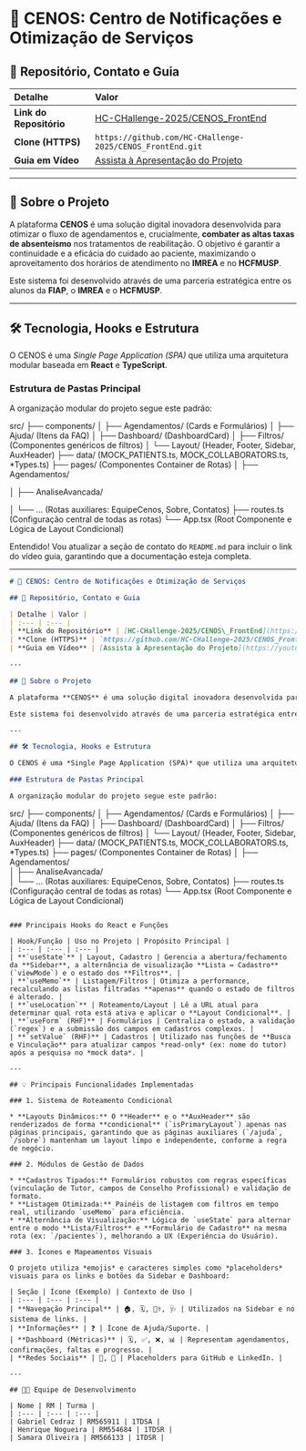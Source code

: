 # 🚀 CENOS: Centro de Notificações e Otimização de Serviços

## 🔗 Repositório, Contato e Guia

| Detalhe | Valor |
| :--- | :--- |
| **Link do Repositório** | [HC-CHallenge-2025/CENOS\_FrontEnd](https://github.com/HC-CHallenge-2025/CENOS_FrontEnd) |
| **Clone (HTTPS)** | `https://github.com/HC-CHallenge-2025/CENOS_FrontEnd.git` |
| **Guia em Vídeo** | [Assista à Apresentação do Projeto](https://youtu.be/8PQQUvHPkWc) |

---

## 📄 Sobre o Projeto

A plataforma **CENOS** é uma solução digital inovadora desenvolvida para otimizar o fluxo de agendamentos e, crucialmente, **combater as altas taxas de absenteísmo** nos tratamentos de reabilitação. O objetivo é garantir a continuidade e a eficácia do cuidado ao paciente, maximizando o aproveitamento dos horários de atendimento no **IMREA** e no **HCFMUSP**.

Este sistema foi desenvolvido através de uma parceria estratégica entre os alunos da **FIAP**, o **IMREA** e o **HCFMUSP**.

---

## 🛠️ Tecnologia, Hooks e Estrutura

O CENOS é uma *Single Page Application (SPA)* que utiliza uma arquitetura modular baseada em **React** e **TypeScript**.

### Estrutura de Pastas Principal

A organização modular do projeto segue este padrão:

src/
├── components/
│   ├── Agendamentos/      (Cards e Formulários)
│   ├── Ajuda/              (Itens da FAQ)
│   ├── Dashboard/          (DashboardCard)
│   ├── Filtros/            (Componentes genéricos de filtros)
│   └── Layout/             (Header, Footer, Sidebar, AuxHeader)
├── data/                   (MOCK_PATIENTS.ts, MOCK_COLLABORATORS.ts, *Types.ts)
├── pages/                  (Componentes Container de Rotas)
│   ├── Agendamentos/

│   ├── AnaliseAvancada/

│   └── ...                 (Rotas auxiliares: EquipeCenos, Sobre, Contatos)
├── routes.ts               (Configuração central de todas as rotas)
└── App.tsx                 (Root Componente e Lógica de Layout Condicional)



Entendido\! Vou atualizar a seção de contato do `README.md` para incluir o link do vídeo guia, garantindo que a documentação esteja completa.

-----

```markdown
# 🚀 CENOS: Centro de Notificações e Otimização de Serviços

## 🔗 Repositório, Contato e Guia

| Detalhe | Valor |
| :--- | :--- |
| **Link do Repositório** | [HC-CHallenge-2025/CENOS\_FrontEnd](https://github.com/HC-CHallenge-2025/CENOS_FrontEnd) |
| **Clone (HTTPS)** | `https://github.com/HC-CHallenge-2025/CENOS_FrontEnd.git` |
| **Guia em Vídeo** | [Assista à Apresentação do Projeto](https://youtu.be/8PQQUvHPkWc) |

---

## 📄 Sobre o Projeto

A plataforma **CENOS** é uma solução digital inovadora desenvolvida para otimizar o fluxo de agendamentos e, crucialmente, **combater as altas taxas de absenteísmo** nos tratamentos de reabilitação. O objetivo é garantir a continuidade e a eficácia do cuidado ao paciente, maximizando o aproveitamento dos horários de atendimento no **IMREA** e no **HCFMUSP**.

Este sistema foi desenvolvido através de uma parceria estratégica entre os alunos da **FIAP**, o **IMREA** e o **HCFMUSP**.

---

## 🛠️ Tecnologia, Hooks e Estrutura

O CENOS é uma *Single Page Application (SPA)* que utiliza uma arquitetura modular baseada em **React** e **TypeScript**.

### Estrutura de Pastas Principal

A organização modular do projeto segue este padrão:

```

src/
├── components/
│   ├── Agendamentos/      (Cards e Formulários)
│   ├── Ajuda/              (Itens da FAQ)
│   ├── Dashboard/          (DashboardCard)
│   ├── Filtros/            (Componentes genéricos de filtros)
│   └── Layout/             (Header, Footer, Sidebar, AuxHeader)
├── data/                   (MOCK\_PATIENTS.ts, MOCK\_COLLABORATORS.ts, \*Types.ts)
├── pages/                  (Componentes Container de Rotas)
│   ├── Agendamentos/  
│   ├── AnaliseAvancada/  
│   └── ...                 (Rotas auxiliares: EquipeCenos, Sobre, Contatos)
├── routes.ts               (Configuração central de todas as rotas)
└── App.tsx                 (Root Componente e Lógica de Layout Condicional)

```

### Principais Hooks do React e Funções

| Hook/Função | Uso no Projeto | Propósito Principal |
| :--- | :--- | :--- |
| **`useState`** | Layout, Cadastro | Gerencia a abertura/fechamento da **Sidebar**, a alternância de visualização **Lista ↔ Cadastro** (`viewMode`) e o estado dos **Filtros**. |
| **`useMemo`** | Listagem/Filtros | Otimiza a performance, recalculando as listas filtradas **apenas** quando o estado de filtros é alterado. |
| **`useLocation`** | Roteamento/Layout | Lê a URL atual para determinar qual rota está ativa e aplicar o **Layout Condicional**. |
| **`useForm` (RHF)** | Formulários | Centraliza o estado, a validação (`regex`) e a submissão dos campos em cadastros complexos. |
| **`setValue` (RHF)** | Cadastros | Utilizado nas funções de **Busca e Vinculação** para atualizar campos *read-only* (ex: nome do tutor) após a pesquisa no *mock data*. |

---

## 💡 Principais Funcionalidades Implementadas

### 1. Sistema de Roteamento Condicional

* **Layouts Dinâmicos:** O **Header** e o **AuxHeader** são renderizados de forma **condicional** (`isPrimaryLayout`) apenas nas páginas principais, garantindo que as páginas auxiliares (`/ajuda`, `/sobre`) mantenham um layout limpo e independente, conforme a regra de negócio.

### 2. Módulos de Gestão de Dados

* **Cadastros Tipados:** Formulários robustos com regras específicas (vinculação de Tutor, campos de Conselho Profissional) e validação de formato.
* **Listagem Otimizada:** Painéis de listagem com filtros em tempo real, utilizando `useMemo` para eficiência.
* **Alternância de Visualização:** Lógica de `useState` para alternar entre o modo **Lista/Filtros** e **Formulário de Cadastro** na mesma rota (ex: `/pacientes`), melhorando a UX (Experiência do Usuário).

### 3. Ícones e Mapeamentos Visuais

O projeto utiliza *emojis* e caracteres simples como *placeholders* visuais para os links e botões da Sidebar e Dashboard:

| Seção | Ícone (Exemplo) | Contexto de Uso |
| :--- | :--- | :--- |
| **Navegação Principal** | 🏠, 🗓️, 🧑‍⚕️, 🩺 | Utilizados na Sidebar e no sistema de links. |
| **Informações** | ❓ | Ícone de Ajuda/Suporte. |
| **Dashboard (Métricas)** | 🗓️, ✅, ❌, 📊 | Representam agendamentos, confirmações, faltas e progresso. |
| **Redes Sociais** | 🐙, 🔗 | Placeholders para GitHub e LinkedIn. |

---

## 🧑‍💻 Equipe de Desenvolvimento

| Nome | RM | Turma |
| :--- | :--- | :--- |
| Gabriel Cedraz | RM565911 | 1TDSA |
| Henrique Nogueira | RM554684 | 1TDSR |
| Samara Oliveira | RM566133 | 1TDSR |
```